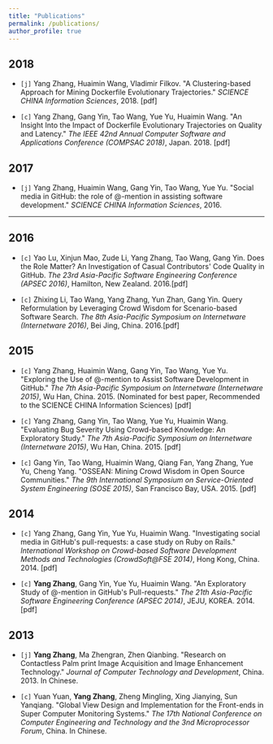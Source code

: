 ```yaml
---
title: "Publications"
permalink: /publications/
author_profile: true
---
```


## 2018
* `[j]` Yang Zhang, Huaimin Wang, Vladimir Filkov. "A Clustering-based Approach for Mining Dockerfile Evolutionary Trajectories." <i>SCIENCE CHINA Information Sciences</i>, 2018. [pdf]


* `[c]` Yang Zhang, Gang Yin, Tao Wang, Yue Yu, Huaimin Wang. "An Insight Into the Impact of Dockerfile Evolutionary Trajectories on Quality and Latency." <i>The IEEE 42nd Annual Computer Software and Applications Conference (COMPSAC 2018)</i>, Japan. 2018. [pdf]

## 2017
* `[j]` Yang Zhang, Huaimin Wang, Gang Yin, Tao Wang, Yue Yu. "Social media in GitHub: the role of @-mention in assisting software development." <i>SCIENCE CHINA Information Sciences</i>, 2016.
---

## 2016
* `[c]` Yao Lu, Xinjun Mao, Zude Li, Yang Zhang, Tao Wang, Gang Yin. Does the Role Matter? An Investigation of Casual Contributors' Code Quality in GitHub. <i>The 23rd Asia-Pacific Software Engineering Conference (APSEC 2016)</i>, Hamilton, New Zealand. 2016.[pdf]

* `[c]` Zhixing Li, Tao Wang, Yang Zhang, Yun Zhan, Gang Yin. Query Reformulation by Leveraging Crowd Wisdom for Scenario-based Software Search. <i>The 8th Asia-Pacific Symposium on Internetware (Internetware 2016)</i>, Bei Jing, China. 2016.[pdf]



## 2015
* `[c]` Yang Zhang, Huaimin Wang, Gang Yin, Tao Wang, Yue Yu. "Exploring the Use of @-mention to Assist Software Development in GitHub." <i>The 7th Asia-Pacific Symposium on Internetware (Internetware 2015)</i>, Wu Han, China. 2015. (Nominated for best paper, Recommended to the SCIENCE CHINA Information Sciences) [pdf]

* `[c]` Yang Zhang, Gang Yin, Tao Wang, Yue Yu, Huaimin Wang. "Evaluating Bug Severity Using Crowd-based Knowledge: An Exploratory Study." <i>The 7th Asia-Pacific Symposium on Internetware (Internetware 2015)</i>, Wu Han, China. 2015. [pdf]

* `[c]` Gang Yin, Tao Wang, Huaimin Wang, Qiang Fan, Yang Zhang, Yue Yu, Cheng Yang. "OSSEAN: Mining Crowd Wisdom in Open Source Communities." <i>The 9th International Symposium on Service-Oriented System Engineering (SOSE 2015)</i>, San Francisco Bay, USA. 2015. [pdf]


## 2014
* `[c]` Yang Zhang, Gang Yin, Yue Yu, Huaimin Wang. "Investigating social media in GitHub's pull-requests: a case study on Ruby on Rails." <i>International Workshop on Crowd-based Software Development Methods and Technologies (CrowdSoft@FSE 2014)</i>, Hong Kong, China. 2014. [pdf]

* `[c]` <strong>Yang Zhang</strong>, Gang Yin, Yue Yu, Huaimin Wang. "An Exploratory Study of @-mention in GitHub's Pull-requests." <i>The 21th Asia-Pacific Software Engineering Conference (APSEC 2014)</i>, JEJU, KOREA. 2014. [pdf]


## 2013
* `[j]` <strong>Yang Zhang</strong>, Ma Zhengran, Zhen Qianbing. "Research on Contactless Palm print Image Acquisition and Image Enhancement Technology." <i>Journal of Computer Technology and Development</i>, China. 2013. In Chinese.

* `[c]` Yuan Yuan, <strong>Yang Zhang</strong>, Zheng Mingling, Xing Jianying, Sun Yanqiang. "Global View Design and Implementation for the Front-ends in Super Computer Monitoring Systems." <i>The 17th National Conference on Computer Engineering and Technology and the 3nd Microprocessor Forum</i>, China. In Chinese.
